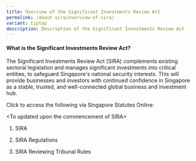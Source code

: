```yaml
---
title: Overview of the Significant Investments Review Act
permalink: /about-sira/overview-of-sira/
variant: tiptap
description: Description of the Significant Investments Review Act
---
```

<h4><strong>What is the Significant Investments Review Act?</strong></h4>
<p>The Significant Investments Review Act (SIRA) complements existing sectoral
legislation and manages significant investments into critical entities,
to safeguard Singapore's national security interests. This will provide
businesses and investors with continued confidence in Singapore as a stable,
trusted, and well-connected global business and investment hub.</p>
<p>Click to access the following via Singapore Statutes Online:</p>
<p>&lt;To updated upon the commencement of SIRA&gt;</p>
<ol data-tight="true" class="tight">
<li>
<p>SIRA</p>
</li>
<li>
<p>SIRA Regulations</p>
</li>
<li>
<p>SIRA Reviewing Tribunal Rules</p>
</li>
</ol>
<p></p>